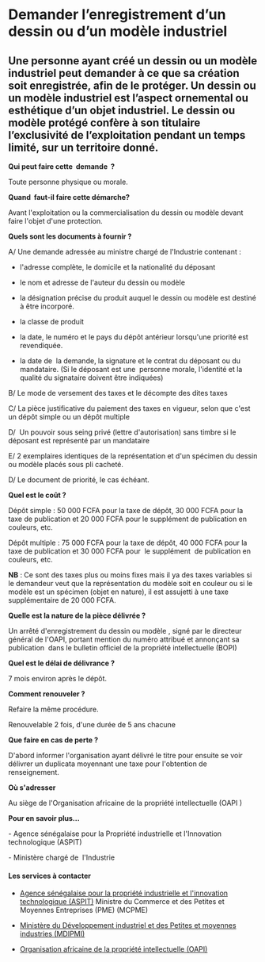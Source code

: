 # Demander l’enregistrement d’un dessin ou d’un modèle industriel

Une personne ayant créé un dessin ou un modèle industriel peut demander à ce que sa création soit enregistrée, afin de le protéger. Un dessin ou un modèle industriel est l’aspect ornemental ou esthétique d’un objet industriel. Le dessin ou modèle protégé confère à son titulaire l’exclusivité de l’exploitation pendant un temps limité, sur un territoire donné.
------------------------------------------------------------------------------------------------------------------------------------------------------------------------------------------------------------------------------------------------------------------------------------------------------------------------------------------------------------------------

**Qui peut faire cette  demande  ?**

Toute personne physique ou morale.

**Quand  faut-il faire cette démarche?**

Avant l'exploitation ou la commercialisation du dessin ou modèle devant faire l'objet d'une protection.

**Quels sont les documents à fournir ?**

A/ Une demande adressée au ministre chargé de l'Industrie contenant :

*   l'adresse complète, le domicile et la nationalité du déposant 

*   le nom et adresse de l'auteur du dessin ou modèle

*   la désignation précise du produit auquel le dessin ou modèle est destiné à être incorporé. 
*   la classe de produit
*   la date, le numéro et le pays du dépôt antérieur lorsqu'une priorité est revendiquée.
*   la date de  la demande, la signature et le contrat du déposant ou du mandataire. (Si le déposant est une  personne morale, l'identité et la qualité du signataire doivent être indiquées)

B/ Le mode de versement des taxes et le décompte des dites taxes

C/ La pièce justificative du paiement des taxes en vigueur, selon que c'est un dépôt simple ou un dépôt multiple

D/  Un pouvoir sous seing privé (lettre d'autorisation) sans timbre si le déposant est représenté par un mandataire

E/ 2 exemplaires identiques de la représentation et d'un spécimen du dessin ou modèle placés sous pli cacheté.

D/ Le document de priorité, le cas échéant.

**Quel est le coût ?**

Dépôt simple : 50 000 FCFA pour la taxe de dépôt, 30 000 FCFA pour la taxe de publication et 20 000 FCFA pour le supplément de publication en couleurs, etc.  

Dépôt multiple : 75 000 FCFA pour la taxe de dépôt, 40 000 FCFA pour la taxe de publication et 30 000 FCFA pour  le supplément  de publication en couleurs, etc.  

**NB** : Ce sont des taxes plus ou moins fixes mais il ya des taxes variables si le demandeur veut que la représentation du modèle soit en couleur ou si le modèle est un spécimen (objet en nature), il est assujetti à une taxe supplémentaire de 20 000 FCFA.  

**Quelle est la nature de la pièce délivrée ?**

Un arrêté d'enregistrement du dessin ou modèle , signé par le directeur général de l'OAPI, portant mention du numéro attribué et annonçant sa publication  dans le bulletin officiel de la propriété intellectuelle (BOPI)

**Quel est le délai de délivrance ?**

7 mois environ après le dépôt.

**Comment renouveler ?**

Refaire la même procédure.

Renouvelable 2 fois, d'une durée de 5 ans chacune

**Que faire en cas de perte ?**

D'abord informer l'organisation ayant délivré le titre pour ensuite se voir délivrer un duplicata moyennant une taxe pour l'obtention de renseignement. 

**Où s'adresser**

Au siège de l'Organisation africaine de la propriété intellectuelle (OAPI )  

**Pour en savoir plus...**

\- Agence sénégalaise pour la Propriété industrielle et l'Innovation technologique (ASPIT) 

\- Ministère chargé de  l'Industrie

#### Les services à contacter

*   [Agence sénégalaise pour la propriété industrielle et l'innovation technologique (ASPIT)](../../../services/agence-senegalaise-pour-la-propriete-industrielle-et-linnovation-technologique-aspit.md) Ministre du Commerce et des Petites et Moyennes Entreprises (PME) (MCPME)  
    
*   [Ministère du Développement industriel et des Petites et moyennes industries (MDIPMI)](../../../services/ministere-du-developpement-industriel-et-des-petites-et-moyennes-industries-mdipmi.md)
*   [Organisation africaine de la propriété intellectuelle (OAPI)](../../../services/organisation-africaine-de-la-propriete-intellectuelle-oapi.md)